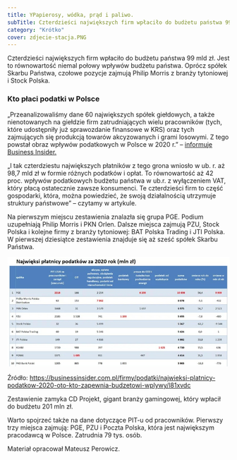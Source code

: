 ```yaml
---
title: YPapierosy, wódka, prąd i paliwo.
subTitle: Czterdzieści największych firm wpłaciło do budżetu państwa 99 mld zł. Jest to równowartość niemal połowy wpływów budżetu państwa.
category: "Krótko"
cover: zdjecie-stacja.PNG
---
```


Czterdzieści największych firm wpłaciło do budżetu państwa 99 mld zł. Jest to równowartość niemal połowy wpływów budżetu państwa. Oprócz spółek Skarbu Państwa, czołowe pozycje zajmują Philip Morris z branży tytoniowej i Stock Polska.

### Kto płaci podatki w Polsce

„Przeanalizowaliśmy dane 60 największych spółek giełdowych, a także nienotowanych na giełdzie firm zatrudniających wielu pracowników (tych, które udostępniły już sprawozdanie finansowe w KRS) oraz tych zajmujących się produkcją towarów akcyzowanych i grami losowymi. Z tego powstał obraz wpływów podatkowych w Polsce w 2020 r.” – [informuje Business Insider.](https://businessinsider.com.pl/firmy/podatki/najwieksi-platnicy-podatkow-2020-oto-kto-zapewnia-budzetowi-wplywy/l81xvdc)

„I tak czterdziestu największych płatników z tego grona wniosło w ub. r. aż 98,7 mld zł w formie różnych podatków i opłat. To równowartość aż 42 proc. wpływów podatkowych budżetu państwa w ub.r. z wyłączeniem VAT, który płacą ostatecznie zawsze konsumenci. Te czterdzieści firm to część gospodarki, która, można powiedzieć, że swoją działalnością utrzymuje struktury państwowe” – czytamy w artykule.

Na pierwszym miejscu zestawienia znalazła się grupa PGE. Podium uzupełniają Philip Morris i PKN Orlen. Dalsze miejsca zajmują PZU, Stock Polska i  kolejne firmy z branży tytoniowej: BAT Polska Trading i JTI Polska. W pierwszej dziesiątce zestawienia znajduje się aż sześć spółek Skarbu Państwa.

![](123.jpg)

Źródło: https://businessinsider.com.pl/firmy/podatki/najwieksi-platnicy-podatkow-2020-oto-kto-zapewnia-budzetowi-wplywy/l81xvdc

Zestawienie zamyka CD Projekt, gigant branży gamingowej, który wpłacił do budżetu 201 mln zł.

Warto spojrzeć także na dane dotyczące PIT-u od pracowników. Pierwszy trzy miejsca zajmują: PGE, PZU i Poczta Polska, która jest największym pracodawcą w Polsce. Zatrudnia 79 tys. osób.

Materiał opracował Mateusz Perowicz.

